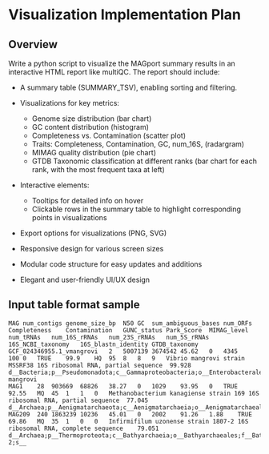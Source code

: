 # Visualization Implementation Plan

## Overview
Write a python script to visualize the MAGport summary results in an interactive HTML report like multiQC. The report should include:
- A summary table (SUMMARY_TSV), enabling sorting and filtering.
- Visualizations for key metrics:
  - Genome size distribution (bar chart)
  - GC content distribution (histogram)
  - Completeness vs. Contamination (scatter plot)
  - Traits: Completeness, Contamination, GC, num_16S, (radargram)
  - MIMAG quality distribution (pie chart)
  - GTDB Taxonomic classification at different ranks (bar chart for each rank, with the most frequent taxa at left)

- Interactive elements:
  - Tooltips for detailed info on hover
  - Clickable rows in the summary table to highlight corresponding points in visualizations
- Export options for visualizations (PNG, SVG)
- Responsive design for various screen sizes
- Modular code structure for easy updates and additions
- Elegant and user-friendly UI/UX design

## Input table format sample
```tsv
MAG	num_contigs	genome_size_bp	N50	GC	sum_ambiguous_bases	num_ORFs	Completeness	Contamination	GUNC_status	Park_Score	MIMAG_level	num_tRNAs	num_16S_rRNAs	num_23S_rRNAs	num_5S_rRNAs	16S_NCBI_taxonomy	16S_blastn_identity	GTDB_taxonomy
GCF_024346955.1_vmangrovi	2	5007139	3674542	45.62	0	4345	100	0	TRUE	99.9	HQ	95	8	8	9	Vibrio mangrovi strain MSSRF38 16S ribosomal RNA, partial sequence	99.928	d__Bacteria;p__Pseudomonadota;c__Gammaproteobacteria;o__Enterobacterales;f__Vibrionaceae;g__Vibrio;s__Vibrio mangrovi
MAG1	28	903669	68826	38.27	0	1029	93.95	0	TRUE	92.55	MQ	45	1	1	0	Methanobacterium kanagiense strain 169 16S ribosomal RNA, partial sequence	77.045	d__Archaea;p__Aenigmatarchaeota;c__Aenigmatarchaeia;o__Aenigmatarchaeales;f__Aenigmatarchaeaceae;g__;s__
MAG209	240	1863239	10236	45.01	0	2002	91.26	1.88	TRUE	69.86	MQ	35	1	0	0	Infirmifilum uzonense strain 1807-2 16S ribosomal RNA, complete sequence	79.051	d__Archaea;p__Thermoproteota;c__Bathyarchaeia;o__Bathyarchaeales;f__Bathycorpusculaceae;g__A05DMB-2;s__
```
